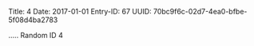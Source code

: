 Title: 4
Date: 2017-01-01
Entry-ID: 67
UUID: 70bc9f6c-02d7-4ea0-bfbe-5f08d4ba2783

.....
Random ID 4
